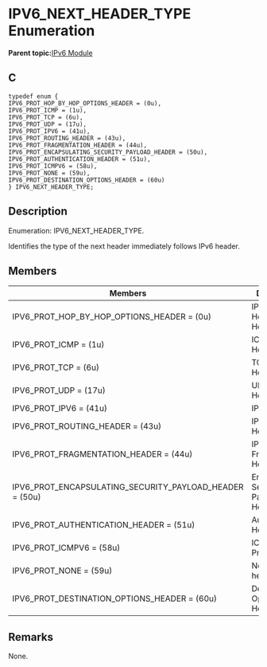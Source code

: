 # IPV6\_NEXT\_HEADER\_TYPE Enumeration

**Parent topic:**[IPv6 Module](GUID-F2484EF9-7914-43EE-A5B7-4FFDC27C8135.md)

## C

```
typedef enum {
IPV6_PROT_HOP_BY_HOP_OPTIONS_HEADER = (0u),
IPV6_PROT_ICMP = (1u),
IPV6_PROT_TCP = (6u),
IPV6_PROT_UDP = (17u),
IPV6_PROT_IPV6 = (41u),
IPV6_PROT_ROUTING_HEADER = (43u),
IPV6_PROT_FRAGMENTATION_HEADER = (44u),
IPV6_PROT_ENCAPSULATING_SECURITY_PAYLOAD_HEADER = (50u),
IPV6_PROT_AUTHENTICATION_HEADER = (51u),
IPV6_PROT_ICMPV6 = (58u),
IPV6_PROT_NONE = (59u),
IPV6_PROT_DESTINATION_OPTIONS_HEADER = (60u)
} IPV6_NEXT_HEADER_TYPE;
```

## Description

Enumeration: IPV6\_NEXT\_HEADER\_TYPE.

Identifies the type of the next header immediately follows IPv6 header.

## Members

|Members|Description|
|-------|-----------|
|IPV6\_PROT\_HOP\_BY\_HOP\_OPTIONS\_HEADER = \(0u\)|IPv6 Hop-by-Hop Opt. Header.|
|IPV6\_PROT\_ICMP = \(1u\)|ICMPv4 Header.|
|IPV6\_PROT\_TCP = \(6u\)|TCP protocol Header.|
|IPV6\_PROT\_UDP = \(17u\)|UDP protocol Header.|
|IPV6\_PROT\_IPV6 = \(41u\)|IPv6 Protocol.|
|IPV6\_PROT\_ROUTING\_HEADER = \(43u\)|IPv6 Routing Header.|
|IPV6\_PROT\_FRAGMENTATION\_HEADER = \(44u\)|IPv6 Fragmentation Header.|
|IPV6\_PROT\_ENCAPSULATING\_SECURITY\_PAYLOAD\_HEADER = \(50u\)|Encapsulating Security Payload Header.|
|IPV6\_PROT\_AUTHENTICATION\_HEADER = \(51u\)|Authentication Header.|
|IPV6\_PROT\_ICMPV6 = \(58u\)|ICMPv6 Protocol.|
|IPV6\_PROT\_NONE = \(59u\)|No next header.|
|IPV6\_PROT\_DESTINATION\_OPTIONS\_HEADER = \(60u\)|Destination Options Header.|

## Remarks

None.


